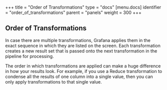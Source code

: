 +++
title = "Order of Transformations"
type = "docs"
[menu.docs]
identifier = "order_of_transformations"
parent = "panels"
weight = 300
+++

## Order of Transformations

In case there are multiple transformations, Grafana applies them in the exact sequence in which they are listed on the screen. Each transformation creates a new result set that is passed onto the next transformation in the pipeline for processing.

The order in which transformations are applied can make a huge difference in how your results look. For example, if you use a Reduce transformation to condense all the results of one column into a single value, then you can only apply transformations to that single value.
